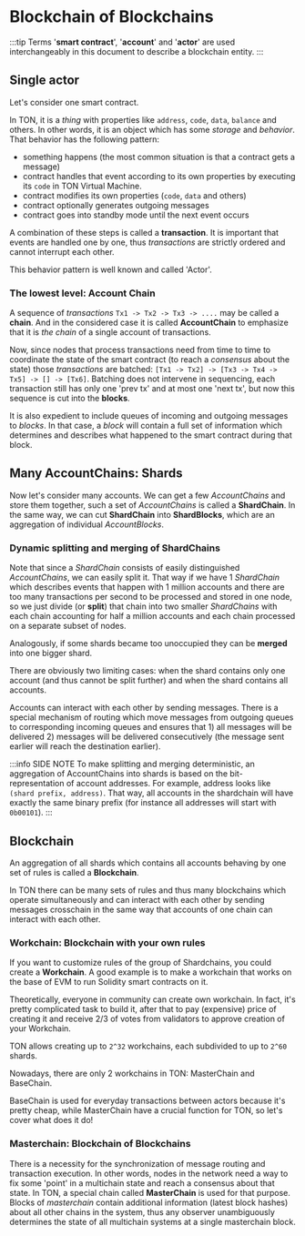 # Blockchain of Blockchains

:::tip
Terms '**smart contract**', '**account**' and '**actor**' are used interchangeably in this document to describe a blockchain entity.
:::

## Single actor

Let's consider one smart contract.

In TON, it is a _thing_ with properties like `address`, `code`, `data`, `balance` and others. In other words, it is an object which has some _storage_ and _behavior_.
That behavior has the following pattern:

- something happens (the most common situation is that a contract gets a message)
- contract handles that event according to its own properties by executing its `code` in TON Virtual Machine.
- contract modifies its own properties (`code`, `data` and others)
- contract optionally generates outgoing messages
- contract goes into standby mode until the next event occurs

A combination of these steps is called a **transaction**. It is important that events are handled one by one, thus _transactions_ are strictly ordered and cannot interrupt each other.

This behavior pattern is well known and called 'Actor'.

### The lowest level: Account Chain

A sequence of _transactions_ `Tx1 -> Tx2 -> Tx3 -> ....` may be called a **chain**. And in the considered case it is called **AccountChain** to emphasize that it is _the chain_ of a single account of transactions.

Now, since nodes that process transactions need from time to time to coordinate the state of the smart contract (to reach a _consensus_ about the state) those _transactions_ are batched:
`[Tx1 -> Tx2] -> [Tx3 -> Tx4 -> Tx5] -> [] -> [Tx6]`.
Batching does not intervene in sequencing, each transaction still has only one 'prev tx' and at most one 'next tx', but now this sequence is cut into the **blocks**.

It is also expedient to include queues of incoming and outgoing messages to _blocks_. In that case, a _block_ will contain a full set of information which determines and describes what happened to the smart contract during that block.

## Many AccountChains: Shards

Now let's consider many accounts. We can get a few _AccountChains_ and store them together, such a set of _AccountChains_ is called a **ShardChain**. In the same way, we can cut **ShardChain** into **ShardBlocks**, which are an aggregation of individual _AccountBlocks_.

### Dynamic splitting and merging of ShardChains

Note that since a _ShardChain_ consists of easily distinguished _AccountChains_, we can easily split it. That way if we have 1 _ShardChain_ which describes events that happen with 1 million accounts and there are too many transactions per second to be processed and stored in one node, so we just divide (or **split**) that chain into two smaller _ShardChains_ with each chain accounting for half a million accounts and each chain processed on a separate subset of nodes.

Analogously, if some shards became too unoccupied they can be **merged** into one bigger shard.

There are obviously two limiting cases: when the shard contains only one account (and thus cannot be split further) and when the shard contains all accounts.

Accounts can interact with each other by sending messages. There is a special mechanism of routing which move messages from outgoing queues to corresponding incoming queues and ensures that 1) all messages will be delivered 2) messages will be delivered consecutively (the message sent earlier will reach the destination earlier).

:::info SIDE NOTE
To make splitting and merging deterministic, an aggregation of AccountChains into shards is based on the bit-representation of account addresses. For example, address looks like `(shard prefix, address)`. That way, all accounts in the shardchain will have exactly the same binary prefix (for instance all addresses will start with `0b00101`).
:::

## Blockchain

An aggregation of all shards which contains all accounts behaving by one set of rules is called a **Blockchain**.

In TON there can be many sets of rules and thus many blockchains which operate simultaneously and can interact with each other by sending messages crosschain in the same way that accounts of one chain can interact with each other.

### Workchain: Blockchain with your own rules

If you want to customize rules of the group of Shardchains, you could create a **Workchain**. A good example is to make a workchain that works on the base of EVM to run Solidity smart contracts on it.

Theoretically, everyone in community can create own workchain. In fact, it's pretty complicated task to build it, after that to pay (expensive) price of creating it and receive 2/3 of votes from validators to approve creation of your Workchain.

TON allows creating up to `2^32` workchains, each subdivided to up to `2^60` shards.

Nowadays, there are only 2 workchains in TON: MasterChain and BaseChain.

BaseChain is used for everyday transactions between actors because it's pretty cheap, while MasterChain have a crucial function for TON, so let's cover what does it do!

### Masterchain: Blockchain of Blockchains

There is a necessity for the synchronization of message routing and transaction execution. In other words, nodes in the network need a way to fix some 'point' in a multichain state and reach a consensus about that state. In TON, a special chain called **MasterChain** is used for that purpose. Blocks of _masterchain_ contain additional information (latest block hashes) about all other chains in the system, thus any observer unambiguously determines the state of all multichain systems at a single masterchain block.
